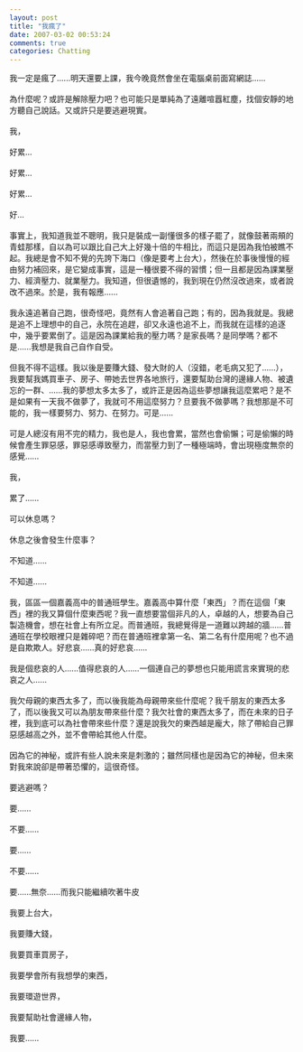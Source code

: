 ```yaml
---
layout: post
title: "我瘋了"
date: 2007-03-02 00:53:24
comments: true
categories: Chatting
---
```

我一定是瘋了......明天還要上課，我今晚竟然會坐在電腦桌前面寫網誌......<br /><br />為什麼呢？或許是解除壓力吧？也可能只是單純為了遠離喧囂紅塵，找個安靜的地方聽自己說話。又或許只是要逃避現實。<br /><br />我，<br /><br />好累...<br /><br />好累...<br /><br />好累...<br /><br />好...<br /><br />事實上，我知道我並不聰明，我只是裝成一副懂很多的樣子罷了，就像鼓著兩頰的青蛙那樣，自以為可以跟比自己大上好幾十倍的牛相比，而這只是因為我怕被瞧不起。我總是會不知不覺的先誇下海口（像是要考上台大），然後在於事後慢慢的經由努力補回來，是它變成事實，這是一種很要不得的習慣；但一且都是因為課業壓力、經濟壓力、就業壓力。我知道，但很遺憾的，我到現在仍然沒改過來，或者說改不過來。於是，我有報應......<br /><br />我永遠追著自己跑，很奇怪吧，竟然有人會追著自己跑；有的，因為我就是。我總是追不上理想中的自己，永院在追趕，卻又永遠也追不上，而我就在這樣的追逐中，幾乎要累倒了。這是因為課業給我的壓力嗎？是家長嗎？是同學嗎？都不是......我想是我自己自作自受。<br /><br />但我不得不這樣。我以後是要賺大錢、發大財的人（沒錯，老毛病又犯了......），我要幫我媽買車子、房子、帶她去世界各地旅行，還要幫助台灣的邊緣人物、被遺忘的一群、......我的夢想太多太多了，或許正是因為這些夢想讓我這麼累吧？是不是如果有一天我不做夢了，我就可不用這麼努力？旦要我不做夢嗎？我想那是不可能的，我一樣要努力、努力、在努力。可是......<br /><br />可是人總沒有用不完的精力，我也是人，我也會累，當然也會偷懶；可是偷懶的時候會產生罪惡感，罪惡感導致壓力，而當壓力到了一種極端時，會出現極度無奈的感覺......<br /><br />我，<br /><br />累了......<br /><br />可以休息嗎？<br /><br />休息之後會發生什麼事？<br /><br />不知道......<br /><br />不知道......<br /><br />我，區區一個嘉義高中的普通班學生。嘉義高中算什麼「東西」？而在這個「東西」裡的我又算個什麼東西呢？我一直想要當個非凡的人，卓越的人，想要為自己製造機會，想在社會上有所立足。而普通班，我總覺得是一道難以跨越的牆......普通班在學校眼裡只是雜碎吧？而在普通班裡拿第一名、第二名有什麼用呢？也不過是自欺欺人。好悲哀......真的好悲哀......<br /><br />我是個悲哀的人......值得悲哀的人......一個連自己的夢想也只能用謊言來實現的悲哀之人......<br /><br />我欠母親的東西太多了，而以後我能為母親帶來些什麼呢？我千朋友的東西太多了，而以後我又可以為朋友帶來些什麼？我欠社會的東西太多了，而在未來的日子裡，我到底可以為社會帶來些什麼？還是說我欠的東西越是龐大，除了帶給自己罪惡感越高之外，並不會帶給其他人什麼。<br /><br />因為它的神秘，或許有些人說未來是刺激的；雖然同樣也是因為它的神秘，但未來對我來說卻是帶著恐懼的，這很奇怪。<br /><br />要逃避嗎？<br /><br />要......<br /><br />不要......<br /><br />要......<br /><br />不要......<br /><br />要......無奈......而我只能繼續吹著牛皮<br /><br />我要上台大，<br /><br />我要賺大錢，<br /><br />我要買車買房子，<br /><br />我要學會所有我想學的東西，<br /><br />我要環遊世界，<br /><br />我要幫助社會邊緣人物，<br /><br />我要......<br />
